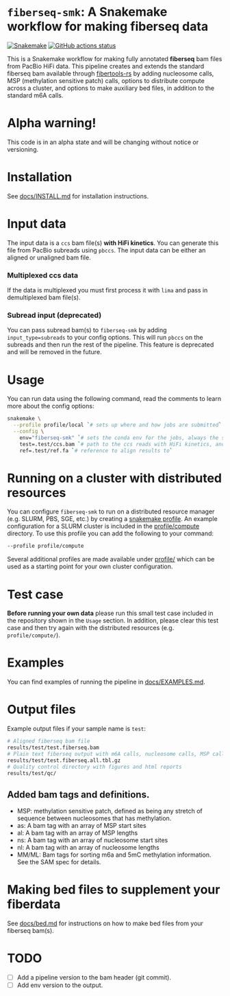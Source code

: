 # `fiberseq-smk`: A Snakemake workflow for making **fiberseq** data

[![Snakemake](https://img.shields.io/badge/snakemake-≥7.20-brightgreen.svg)](https://snakemake.github.io)
[![GitHub actions status](https://github.com/StergachisLab/fiberseq-smk/workflows/Tests/badge.svg?branch=main)](https://github.com/StergachisLab/fiberseq-smk/actions?query=branch%3Amain+workflow%3ATests)

This is a Snakemake workflow for making fully annotated **fiberseq** bam files from PacBio HiFi data. This pipeline creates and extends the standard fiberseq bam available through [fibertools-rs](https://github.com/mrvollger/fibertools-rs) by adding nucleosome calls, MSP (methylation sensitive patch) calls, options to distribute compute across a cluster, and options to make auxiliary bed files, in addition to the standard m6A calls. 

# Alpha warning!
This code is in an alpha state and will be changing without notice or versioning.

# Installation
See [docs/INSTALL.md](docs/INSTALL.md) for installation instructions.

# Input data
The input data is a `ccs` bam file(s) **with HiFi kinetics**. You can generate this file from PacBio subreads using `pbccs`. The input data can be either an aligned or unaligned bam file.

### Multiplexed ccs data
If the data is multiplexed you must first process it with `lima` and pass in demultiplexed bam file(s).

### Subread input (deprecated)
You can pass subread bam(s) to `fiberseq-smk` by adding `input_type=subreads` to your config options. This will run `pbccs` on the subreads and then run the rest of the pipeline. This feature is deprecated and will be removed in the future.
# Usage
You can run data using the following command, read the comments to learn more about the config options:
```bash
snakemake \
  --profile profile/local `# sets up where and how jobs are submitted` \
  --config \
    env="fiberseq-smk" `# sets the conda env for the jobs, always the same` \
    test=.test/ccs.bam `# path to the ccs reads with HiFi kinetics, and the key sets the sample name` \
    ref=.test/ref.fa `# reference to align results to`  
```
# Running on a cluster with distributed resources
You can configure `fiberseq-smk` to run on a distributed resource manager (e.g. SLURM, PBS, SGE, etc.) by creating a [snakemake profile](https://snakemake.readthedocs.io/en/stable/executing/cli.html#profiles). An example configuration for a SLURM cluster is included in the [profile/compute](profile/compute) directory. To use this profile you can add the following to your command:
```bash
--profile profile/compute
```
Several additional profiles are made available under [profile/](profile/) which can be used as a starting point for your own cluster configuration.
# Test case
**Before running your own data** please run this small test case included in the repository shown in the `Usage` section. In addition, please clear this test case and then try again with the distributed resources (e.g. `profile/compute/`). 

# Examples 
You can find examples of running the pipeline in [docs/EXAMPLES.md](docs/EXAMPLES.md).

# Output files
Example output files if your sample name is `test`:
```bash
# Aligned fiberseq bam file
results/test/test.fiberseq.bam
# Plain text fiberseq output with m6A calls, nucleosome calls, MSP calls, and 5mC calls 
results/test/test.fiberseq.all.tbl.gz 
# Quality control directory with figures and html reports
results/test/qc/
```

## Added bam tags and definitions.
- MSP: methylation sensitive patch, defined as being any stretch of sequence between nucleosomes that has methylation.
- as: A bam tag with an array of MSP start sites
- al: A bam tag with an array of MSP lengths
- ns: A bam tag with an array of nucleosome start sites
- nl: A bam tag with an array of nucleosome lengths
- MM/ML: Bam tags for sorting m6a and 5mC methylation information. See the SAM spec for details.

# Making bed files to supplement your fiberdata
See [docs/bed.md](docs/bed.md) for instructions on how to make bed files from your fiberseq bam(s).

# TODO
- [ ] Add a pipeline version to the bam header (git commit).
- [ ] Add env version to the output. 
